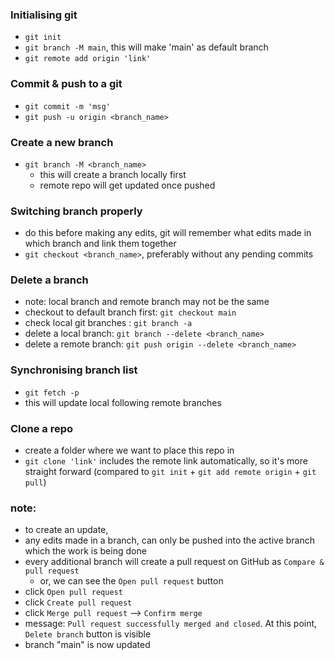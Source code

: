 ### Initialising git
- ```git init```
- ```git branch -M main```, this will make 'main' as default branch
- ```git remote add origin 'link'```

### Commit & push to a git
- ```git commit -m 'msg'```  
- ```git push -u origin <branch_name>```

### Create a new branch
- ```git branch -M <branch_name>``` 
    - this will create a branch locally first
    - remote repo will get updated once pushed

### Switching branch properly
- do this before making any edits, git will remember what edits made in which branch and link them together
- ```git checkout <branch_name>```, preferably without any pending commits

### Delete a branch
- note: local branch and remote branch may not be the same
- checkout to default branch first: ```git checkout main```
- check local git branches : ```git branch -a```
- delete a local branch: ```git branch --delete <branch_name>```
- delete a remote branch: ```git push origin --delete <branch_name>```

### Synchronising branch list 
- ```git fetch -p```
- this will update local following remote branches

### Clone a repo
- create a folder where we want to place this repo in
- ```git clone 'link'``` includes the remote link automatically, so it's more straight forward 
(compared to ```git init``` + ```git add remote origin``` + ```git pull```)

### note:
- to create an update, 
- any edits made in a branch, can only be pushed into the active branch which the work is being done
- every additional branch will create a pull request on GitHub as ```Compare & pull request```
    - or, we can see the ```Open pull request``` button
- click ```Open pull request```
- click ```Create pull request```
- click ```Merge pull request``` --> ```Confirm merge```
- message: ```Pull request successfully merged and closed```. At this point, ```Delete branch``` button is visible
- branch "main" is now updated